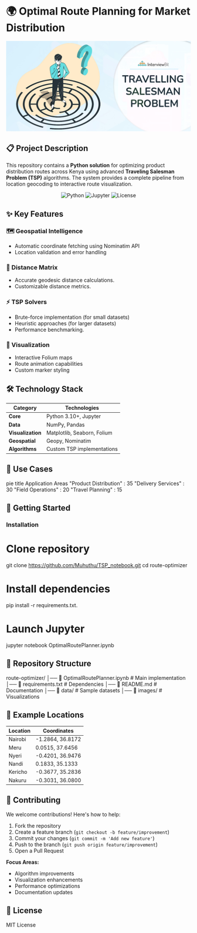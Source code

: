 # 🌍 Optimal Route Planning for Market Distribution

<div align="center">
  <img src="https://raw.githubusercontent.com/Muhuthu/TSP_notebook/main/Travelling-Salesman-Problem.jpg" alt="Optimal Route Visualization" width="700" style="max-width: 100%; height: auto;"/>
</div>

## 📋 Project Description

This repository contains a **Python solution** for optimizing product distribution routes across Kenya using advanced **Traveling Salesman Problem (TSP)** algorithms. The system provides a complete pipeline from location geocoding to interactive route visualization.

<div align="center">
  <img src="https://img.shields.io/badge/python-3.10%2B-blue?logo=python" alt="Python"/>
  <img src="https://img.shields.io/badge/jupyter-notebook-orange?logo=jupyter" alt="Jupyter"/>
  <img src="https://img.shields.io/badge/license-MIT-green" alt="License"/>
</div>

## ✨ Key Features

### 🗺 Geospatial Intelligence
- Automatic coordinate fetching using Nominatim API
- Location validation and error handling


### 📏 Distance Matrix
- Accurate geodesic distance calculations.
- Customizable distance metrics.

### ⚡ TSP Solvers
- Brute-force implementation (for small datasets)
- Heuristic approaches (for larger datasets)
- Performance benchmarking.

### 🎨 Visualization
- Interactive Folium maps
- Route animation capabilities
- Custom marker styling

## 🛠 Technology Stack

| Category        | Technologies                          |
|-----------------|---------------------------------------|
| **Core**        | Python 3.10+, Jupyter                 |
| **Data**        | NumPy, Pandas                         |
| **Visualization**| Matplotlib, Seaborn, Folium           |
| **Geospatial**  | Geopy, Nominatim                      |
| **Algorithms**  | Custom TSP implementations            |

## 💼 Use Cases

pie
    title Application Areas
    "Product Distribution" : 35
    "Delivery Services" : 30
    "Field Operations" : 20
    "Travel Planning" : 15

## 🚀 Getting Started

### Installation
# Clone repository
git clone https://github.com/Muhuthu/TSP_notebook.git
cd route-optimizer

# Install dependencies
pip install -r requirements.txt.

# Launch Jupyter
jupyter notebook OptimalRoutePlanner.ipynb

## 📂 Repository Structure

route-optimizer/
│── 📒 OptimalRoutePlanner.ipynb       # Main implementation
│── 📝 requirements.txt                # Dependencies
│── 📄 README.md                       # Documentation
│── 📁 data/                           # Sample datasets
│── 📁 images/                         # Visualizations

## 📍 Example Locations

<div align="center">

| Location | Coordinates |
|----------|-------------|
| Nairobi  | -1.2864, 36.8172 |
| Meru     | 0.0515, 37.6456 |
| Nyeri    | -0.4201, 36.9476 |
| Nandi    | 0.1833, 35.1333 |
| Kericho  | -0.3677, 35.2836 |
| Nakuru   | -0.3031, 36.0800 |

</div>

## 🤝 Contributing

We welcome contributions! Here's how to help:

1. Fork the repository
2. Create a feature branch (`git checkout -b feature/improvement`)
3. Commit your changes (`git commit -m 'Add new feature'`)
4. Push to the branch (`git push origin feature/improvement`)
5. Open a Pull Request

**Focus Areas:**
- Algorithm improvements
- Visualization enhancements
- Performance optimizations
- Documentation updates

## 📜 License

MIT License
